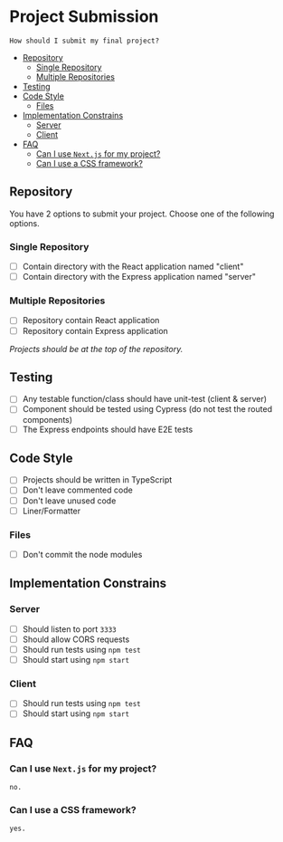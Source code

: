 # Project Submission

    How should I submit my final project?

* [Repository](#repository)
    * [Single Repository](#single-repository)
    * [Multiple Repositories](#multiple-repositories)
* [Testing](#testing)
* [Code Style](#code-style)
    * [Files](#files)
* [Implementation Constrains](#implementation-constrains)
    * [Server](#server)
    * [Client](#client)
* [FAQ](#faq)
    * [Can I use `Next.js` for my project?](#can-i-use-nextjs-for-my-project)
    * [Can I use a CSS framework?](#can-i-use-a-css-framework)

## Repository

You have 2 options to submit your project. Choose one of the following options.

### Single Repository

* [ ] Contain directory with the React application named "client"
* [ ] Contain directory with the Express application named "server"

### Multiple Repositories

* [ ] Repository contain React application
* [ ] Repository contain Express application

_Projects should be at the top of the repository._

## Testing

* [ ] Any testable function/class should have unit-test (client & server)
* [ ] Component should be tested using Cypress (do not test the routed components)
* [ ] The Express endpoints should have E2E tests

## Code Style

* [ ] Projects should be written in TypeScript
* [ ] Don't leave commented code
* [ ] Don't leave unused code
* [ ] Liner/Formatter

### Files

* [ ] Don't commit the node modules

## Implementation Constrains

### Server

* [ ] Should listen to port `3333`
* [ ] Should allow CORS requests
* [ ] Should run tests using `npm test`
* [ ] Should start using `npm start`

### Client

* [ ] Should run tests using `npm test`
* [ ] Should start using `npm start`

<!--tests, structure, definition for auto-testing-->

## FAQ

### Can I use `Next.js` for my project?

    no.

### Can I use a CSS framework?

    yes.

